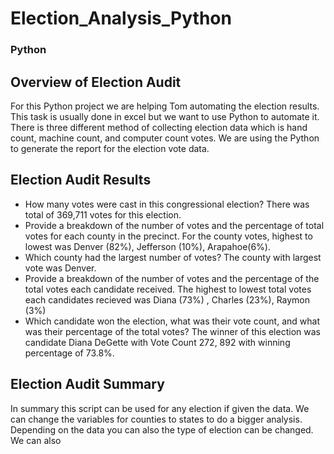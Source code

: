 # Election_Analysis_Python
### Python 

## Overview of Election Audit

For this Python project we are helping Tom automating the election results. This task is usually done in excel but we want to use Python to automate it. There is three different method of collecting election data which is hand count, machine count, and computer count votes. We are using the Python to generate the report for the election vote data. 

## Election Audit Results

* How many votes were cast in this congressional election? There was total of 369,711 votes for this election. 
* Provide a breakdown of the number of votes and the percentage of total votes for each county in the precinct. For the county votes, highest to lowest was Denver (82%), Jefferson (10%), Arapahoe(6%). 
* Which county had the largest number of votes? The county with largest vote was Denver. 
* Provide a breakdown of the number of votes and the percentage of the total votes each candidate received. The highest to lowest total votes each candidates recieved was Diana (73%) , Charles (23%), Raymon (3%)
* Which candidate won the election, what was their vote count, and what was their percentage of the total votes? The winner of this election was candidate Diana DeGette with Vote Count 272, 892 with winning percentage of 73.8%. 

## Election Audit Summary

In summary this script can be used for any election if given the data. We can change the variables for counties to states to do a bigger analysis. Depending on the data you can also the type of election can be changed. We can also 
